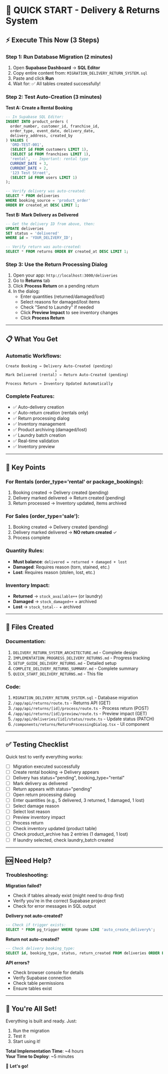 # 🚀 QUICK START - Delivery & Returns System

## ⚡ Execute This Now (3 Steps)

### Step 1: Run Database Migration (2 minutes)

1. Open **Supabase Dashboard** → **SQL Editor**
2. Copy entire content from: `MIGRATION_DELIVERY_RETURN_SYSTEM.sql`
3. Paste and click **Run**
4. Wait for: ✅ All tables created successfully!

### Step 2: Test Auto-Creation (3 minutes)

**Test A: Create a Rental Booking**
```sql
-- In Supabase SQL Editor:
INSERT INTO product_orders (
  order_number, customer_id, franchise_id, 
  order_type, event_date, delivery_date, 
  delivery_address, created_by
) VALUES (
  'ORD-TEST-001',
  (SELECT id FROM customers LIMIT 1),
  (SELECT id FROM franchises LIMIT 1),
  'rental', -- Important: rental type
  CURRENT_DATE + 3,
  CURRENT_DATE + 2,
  '123 Test Street',
  (SELECT id FROM users LIMIT 1)
);

-- Verify delivery was auto-created:
SELECT * FROM deliveries 
WHERE booking_source = 'product_order' 
ORDER BY created_at DESC LIMIT 1;
```

**Test B: Mark Delivery as Delivered**
```sql
-- Get the delivery ID from above, then:
UPDATE deliveries 
SET status = 'delivered'
WHERE id = 'YOUR_DELIVERY_ID';

-- Verify return was auto-created:
SELECT * FROM returns ORDER BY created_at DESC LIMIT 1;
```

### Step 3: Use the Return Processing Dialog

1. Open your app: `http://localhost:3000/deliveries`
2. Go to **Returns** tab
3. Click **Process Return** on a pending return
4. In the dialog:
   - Enter quantities (returned/damaged/lost)
   - Select reasons for damaged/lost items
   - Check "Send to Laundry" if needed
   - Click **Preview Impact** to see inventory changes
   - Click **Process Return**

---

## 📋 What You Get

### Automatic Workflows:
```
Create Booking → Delivery Auto-Created (pending)
                      ↓
Mark Delivered (rental) → Return Auto-Created (pending)
                      ↓
Process Return → Inventory Updated Automatically
```

### Complete Features:
- ✅ Auto-delivery creation
- ✅ Auto-return creation (rentals only)
- ✅ Return processing dialog
- ✅ Inventory management
- ✅ Product archiving (damaged/lost)
- ✅ Laundry batch creation
- ✅ Real-time validation
- ✅ Inventory preview

---

## 🎯 Key Points

### For Rentals (order_type='rental' or package_bookings):
1. Booking created → Delivery created (pending)
2. Delivery marked delivered → Return created (pending)
3. Return processed → Inventory updated, items archived

### For Sales (order_type='sale'):
1. Booking created → Delivery created (pending)
2. Delivery marked delivered → **NO return created** ✓
3. Process complete

### Quantity Rules:
- **Must balance**: `delivered = returned + damaged + lost`
- **Damaged**: Requires reason (torn, stained, etc.)
- **Lost**: Requires reason (stolen, lost, etc.)

### Inventory Impact:
- **Returned** → `stock_available++` (or laundry)
- **Damaged** → `stock_damaged++` + archived
- **Lost** → `stock_total--` + archived

---

## 📁 Files Created

### Documentation:
1. `DELIVERY_RETURN_SYSTEM_ARCHITECTURE.md` - Complete design
2. `IMPLEMENTATION_PROGRESS_DELIVERY_RETURNS.md` - Progress tracking
3. `SETUP_GUIDE_DELIVERY_RETURNS.md` - Detailed setup
4. `COMPLETE_DELIVERY_RETURNS_SUMMARY.md` - Complete summary
5. `QUICK_START_DELIVERY_RETURNS.md` - This file

### Code:
1. `MIGRATION_DELIVERY_RETURN_SYSTEM.sql` - Database migration
2. `/app/api/returns/route.ts` - Returns API (GET)
3. `/app/api/returns/[id]/process/route.ts` - Process return (POST)
4. `/app/api/returns/[id]/preview/route.ts` - Preview impact (GET)
5. `/app/api/deliveries/[id]/status/route.ts` - Update status (PATCH)
6. `/components/returns/ReturnProcessingDialog.tsx` - UI component

---

## ✅ Testing Checklist

Quick test to verify everything works:

- [ ] Migration executed successfully
- [ ] Create rental booking → Delivery appears
- [ ] Delivery has status="pending", booking_type="rental"
- [ ] Mark delivery as delivered
- [ ] Return appears with status="pending"
- [ ] Open return processing dialog
- [ ] Enter quantities (e.g., 5 delivered, 3 returned, 1 damaged, 1 lost)
- [ ] Select damage reason
- [ ] Select lost reason
- [ ] Preview inventory impact
- [ ] Process return
- [ ] Check inventory updated (product table)
- [ ] Check product_archive has 2 entries (1 damaged, 1 lost)
- [ ] If laundry selected, check laundry_batch created

---

## 🆘 Need Help?

### Troubleshooting:

**Migration failed?**
- Check if tables already exist (might need to drop first)
- Verify you're in the correct Supabase project
- Check for error messages in SQL output

**Delivery not auto-created?**
```sql
-- Check if trigger exists:
SELECT * FROM pg_trigger WHERE tgname LIKE 'auto_create_delivery%';
```

**Return not auto-created?**
```sql
-- Check delivery booking_type:
SELECT id, booking_type, status, return_created FROM deliveries ORDER BY created_at DESC LIMIT 5;
```

**API errors?**
- Check browser console for details
- Verify Supabase connection
- Check table permissions
- Ensure tables exist

---

## 🎉 You're All Set!

Everything is built and ready. Just:
1. Run the migration
2. Test it
3. Start using it!

**Total Implementation Time**: ~4 hours  
**Your Time to Deploy**: ~5 minutes  

🚀 **Let's go!**
